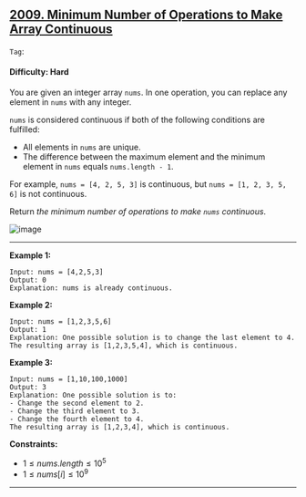 ## [2009. Minimum Number of Operations to Make Array Continuous](https://leetcode.com/problems/minimum-number-of-operations-to-make-array-continuous)

```Tag```:

#### Difficulty: Hard

You are given an integer array ```nums```. In one operation, you can replace any element in ```nums``` with any integer.

```nums``` is considered continuous if both of the following conditions are fulfilled:

- All elements in ```nums``` are unique.
- The difference between the maximum element and the minimum element in ```nums``` equals ```nums.length - 1```.

For example, ```nums = [4, 2, 5, 3]``` is continuous, but ```nums = [1, 2, 3, 5, 6]``` is not continuous.

Return _the minimum number of operations to make ```nums``` continuous_.

![image](https://github.com/quananhle/Python/assets/35042430/5d0232bf-0ac3-4fed-a014-0c237db0e16d)

---

__Example 1:__
```
Input: nums = [4,2,5,3]
Output: 0
Explanation: nums is already continuous.
```

__Example 2:__
```
Input: nums = [1,2,3,5,6]
Output: 1
Explanation: One possible solution is to change the last element to 4.
The resulting array is [1,2,3,5,4], which is continuous.
```

__Example 3:__
```
Input: nums = [1,10,100,1000]
Output: 3
Explanation: One possible solution is to:
- Change the second element to 2.
- Change the third element to 3.
- Change the fourth element to 4.
The resulting array is [1,2,3,4], which is continuous.
```

__Constraints:__

- $1 \le nums.length \le 10^5$
- $1 \le nums[i] \le 10^9$

---

